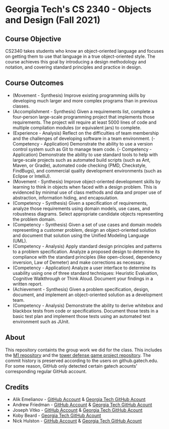 # Georgia Tech's CS 2340 - Objects and Design (Fall 2021)
## Course Objective
CS2340 takes students who know an object-oriented language and focuses on getting them to use that language in a true object-oriented style.  The course achieves this goal by introducing a design methodology and notation, and covering standard principles and practice in design.
## Course Outcomes
- (Movement - Synthesis) Improve existing programming skills by developing much larger and more complex programs than in previous classes.
- (Accomplishment - Synthesis) Given a requirements list, complete a four-person large-scale programming project that implements those requirements. The project will require at least 5000 lines of code and multiple compilation modules (or equivalent jars) to complete.
- (Experience - Analysis) Reflect on the difficulties of team membership and the challenges of developing software in a team environment.
(- Competency - Application) Demonstrate the ability to use a version control system such as Git to manage team code.
(- Competency - Application) Demonstrate the ability to use standard tools to help with large-scale projects such as automated build scripts (such as Ant, Maven, or Gradle), automated code checking (PMD, Checkstyle, FindBugs), and commercial quality development environments (such as Eclipse or IntelliJ).
- (Movement - Synthesis) Improve object-oriented development skills by learning to think in objects when faced with a design problem. This is evidenced by minimal use of class methods and data and proper use of abstraction, information hiding, and encapsulation.
- (Competency - Synthesis) Given a specification of requirements, analyze those requirements using domain models, use cases, and robustness diagrams. Select appropriate candidate objects representing the problem domain.
- (Competency - Synthesis) Given a set of use cases and domain models representing a customer problem, design an object-oriented solution and document that solution using the Unified Modeling Language (UML).
- (Competency - Analysis) Apply standard design principles and patterns to a problem specification. Analyze a proposed design to determine its compliance with the standard principles (like open-closed, dependency inversion, Law of Demeter) and make corrections as necessary.
- (Competency - Application) Analyze a user interface to determine its usability using one of three standard techniques: Heuristic Evaluation, Cognitive Walkthrough or Think Aloud.  Document your findings in a written report.
- (Achievement - Synthesis) Given a problem specification, design, document, and implement an object-oriented solution as a development team.
- (Competency - Analysis) Demonstrate the ability to derive whitebox and blackbox tests from code or specifications. Document those tests in a basic test plan and implement those tests using an automated test environment such as JUnit.
## About
This repository containts the group work we did for the class. This includes the [M1 repository](https://github.gatech.edu/afriedman38/CS_2340_M1) and the [tower defense game project repository](https://github.gatech.edu/afriedman38/Tower_Defense). The commit history is preserved according to the users on github.gatech.edu. For some reason, GitHub only detected certain gatech acounts' corresponding regular GitHub account.
## Credits
- Alik Emelianov - [GitHub Account](https://github.com/Alik-da-Geek) & [Georgia Tech GitHub Acount](https://github.gatech.edu/aemelianov8)
- Andrew Friedman - [GitHub Account](https://github.com/Fried-man) & [Georgia Tech GitHub Acount](https://github.gatech.edu/afriedman38)
- Joseph Vitko - [GitHub Account](https://github.com/JosephVitko) & [Georgia Tech GitHub Acount](https://github.gatech.edu/jvitko3)
- Koby Beard - [Georgia Tech GitHub Acount](https://github.gatech.edu/kbeard8)
- Nick Hulston - [GitHub Account](https://github.com/nhulston) & [Georgia Tech GitHub Acount](https://github.gatech.edu/nhulston3)
